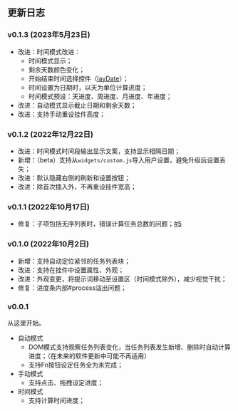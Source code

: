 ## 更新日志

### v0.1.3 (2023年5月23日)

- 改进：时间模式改进：
  - 时间模式显示；
  - 剩余天数颜色变化；
  - 开始结束时间选择控件（[layDate](https://layuiweb.com/laydate/index.htm)）；
  - 时间设置为日期时，以天为单位计算进度；
  - 时间模式预设：天进度、周进度、月进度、年进度；
- 改进：自动模式显示截止日期和剩余天数；
- 改进：支持手动重设挂件高度；

### v0.1.2 (2022年12月22日)

- 改进：时间模式时间段输出显示文案，支持显示相隔日期；
- 新增：（beta）支持从`widgets/custom.js`导入用户设置，避免升级后设置丢失；
- 改进：默认隐藏右侧的刷新和设置按钮；
- 改进：除首次插入外，不再重设挂件宽高；

### v0.1.1 (2022年10月17日)

- 修复：子项包括无序列表时，错误计算任务总数的问题；[#5](https://github.com/OpaqueGlass/progressBarT-sywidget/issues/5)

### v0.1.0 (2022年10月2日)

- 新增：支持自动定位紧邻的任务列表块；
- 改进：支持在挂件中设置属性、外观；
- 改进：外观变更，将提示词移动至设置区（时间模式除外），减少视觉干扰；
- 修复：进度条内部#process溢出问题；

### v0.0.1

从这里开始。

- 自动模式
  - DOM模式支持观察任务列表变化，当任务列表发生新增、删除时自动计算进度；（在未来的软件更新中可能不再适用）
  - 支持Fn按钮设定任务全为未完成；
- 手动模式
  - 支持点击、拖拽设定进度；
- 时间模式
  - 支持计算时间进度；